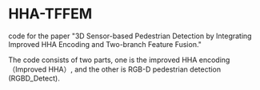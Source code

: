 # HHA-TFFEM
code for the paper "3D Sensor-based Pedestrian Detection by Integrating Improved HHA Encoding and Two-branch Feature Fusion."

The code consists of two parts, one is the improved HHA encoding （Improved HHA）, and the other is RGB-D pedestrian detection (RGBD_Detect).
